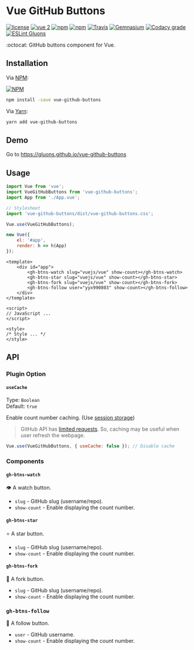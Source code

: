 # Vue GitHub Buttons
[![license](https://img.shields.io/github/license/gluons/vue-github-buttons.svg?style=flat-square)](https://github.com/gluons/vue-github-buttons/blob/master/LICENSE)
[![vue 2](https://img.shields.io/badge/vue-2-42b983.svg?style=flat-square)](https://vuejs.org)
[![npm](https://img.shields.io/npm/v/vue-github-buttons.svg?style=flat-square)](https://www.npmjs.com/package/vue-github-buttons)
[![npm](https://img.shields.io/npm/dt/vue-github-buttons.svg?style=flat-square)](https://www.npmjs.com/package/vue-github-buttons)
[![Travis](https://img.shields.io/travis/gluons/vue-github-buttons.svg?style=flat-square)](https://travis-ci.org/gluons/vue-github-buttons)
[![Gemnasium](https://img.shields.io/gemnasium/gluons/vue-github-buttons.svg?style=flat-square)](https://gemnasium.com/github.com/gluons/vue-github-buttons)
[![Codacy grade](https://img.shields.io/codacy/grade/bc0ed4e4a9ef4734ae741d0f8a5d358d.svg?style=flat-square)](https://www.codacy.com/app/gluons/vue-github-buttons)
[![ESLint Gluons](https://img.shields.io/badge/code%20style-gluons-9C27B0.svg?style=flat-square)](https://github.com/gluons/eslint-config-gluons)

:octocat: GitHub buttons component for Vue.

## Installation

Via [NPM](https://www.npmjs.com):

[![NPM](https://nodei.co/npm/vue-github-buttons.png?downloads=true&downloadRank=true&stars=true)](https://www.npmjs.com/package/vue-github-buttons)

```bash
npm install -save vue-github-buttons
```

Via [Yarn](https://yarnpkg.com):

```bash
yarn add vue-github-buttons
```

## Demo
Go to https://gluons.github.io/vue-github-buttons

## Usage

```javascript
import Vue from 'vue';
import VueGitHubButtons from 'vue-github-buttons';
import App from './App.vue';

// Stylesheet
import 'vue-github-buttons/dist/vue-github-buttons.css';

Vue.use(VueGitHubButtons);

new Vue({
	el: '#app',
	render: h => h(App)
});
```

```vue
<template>
	<div id="app">
		<gh-btns-watch slug="vuejs/vue" show-count></gh-btns-watch>
		<gh-btns-star slug="vuejs/vue" show-count></gh-btns-star>
		<gh-btns-fork slug="vuejs/vue" show-count></gh-btns-fork>
		<gh-btns-follow user="yyx990803" show-count></gh-btns-follow>
	</div>
</template>

<script>
// JavaScript ...
</script>

<style>
/* Style ... */
</style>
```

## API

### Plugin Option

#### `useCache`
Type: `Boolean`  
Default: `true`

Enable count number caching. (Use [session storage](https://developer.mozilla.org/en-US/docs/Web/API/Window/sessionStorage))
> GitHub API has [limited requests](https://developer.github.com/v3/#rate-limiting). So, caching may be useful when user refresh the webpage.

```javascript
Vue.use(VueGitHubButtons, { useCache: false }); // Disable cache
```

### Components

#### `gh-btns-watch`
👁️ A watch button.
- `slug` - GitHub slug (username/repo).
- `show-count` - Enable displaying the count number.

#### `gh-btns-star`
⭐ A star button.
- `slug` - GitHub slug (username/repo).
- `show-count` - Enable displaying the count number.

#### `gh-btns-fork`
🍴 A fork button.
- `slug` - GitHub slug (username/repo).
- `show-count` - Enable displaying the count number.

### `gh-btns-follow`
👤 A follow button.
- `user` - GitHub username.
- `show-count` - Enable displaying the count number.
